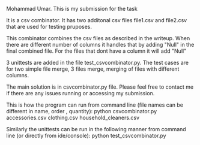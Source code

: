 Mohammad Umar. This is my submission for the task

It is a csv combinator. It has two additonal csv files file1.csv and file2.csv that are used for testing pruposes.

This combinator combines the csv files as described in the writeup. When there are different number of columns it handles that by adding "Null" in the final combined file. For the files that dont have a column it will add "Null"

3 unittests are added in the file test_csvcombinator.py. The test cases are for two simple file merge, 3 files merge, merging of files with different columns.

The main solution is in csvcombinator.py file. Please feel free to contact me if there are any issues running or accessing my submission.

This is how the program can run from command line (file names can be different in name, order , quantity): python csvcombinator.py accessories.csv clothing.csv household_cleaners.csv

Similarly the unittests can be run in the following manner from command line (or directly from ide/console): python test_csvcombinator.py
